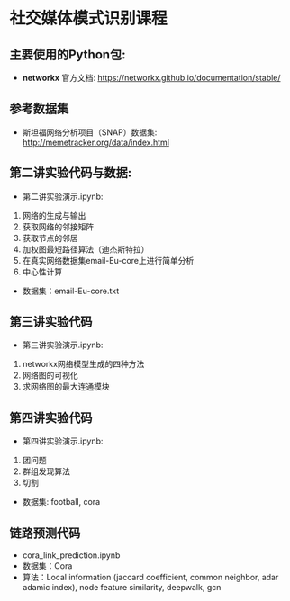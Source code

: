 # 社交媒体模式识别课程
## 主要使用的Python包:

- **networkx** 官方文档: https://networkx.github.io/documentation/stable/

## 参考数据集
- 斯坦福网络分析项目（SNAP）数据集: http://memetracker.org/data/index.html

## 第二讲实验代码与数据:
- 第二讲实验演示.ipynb:
1. 网络的生成与输出
2. 获取网络的邻接矩阵
3. 获取节点的邻居
4. 加权图最短路径算法（迪杰斯特拉）
5. 在真实网络数据集email-Eu-core上进行简单分析
6. 中心性计算

- 数据集：email-Eu-core.txt
## 第三讲实验代码
- 第三讲实验演示.ipynb:
1. networkx网络模型生成的四种方法
2. 网络图的可视化
3. 求网络图的最大连通模块
## 第四讲实验代码
- 第四讲实验演示.ipynb:
1. 团问题
2. 群组发现算法
3. 切割

- 数据集: football, cora
## 链路预测代码
- cora_link_prediction.ipynb
- 数据集：Cora
- 算法：Local information (jaccard coefficient, common neighbor, adar adamic index), node feature similarity, deepwalk, gcn